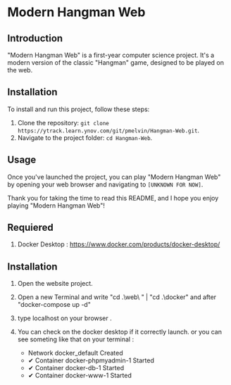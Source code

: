 # Modern Hangman Web

## Introduction

"Modern Hangman Web" is a first-year computer science project. It's a modern version of the classic "Hangman" game, designed to be played on the web.

## Installation

To install and run this project, follow these steps:

1. Clone the repository: `git clone https://ytrack.learn.ynov.com/git/pmelvin/Hangman-Web.git`.
2. Navigate to the project folder: `cd Hangman-Web`.

## Usage

Once you've launched the project, you can play "Modern Hangman Web" by opening your web browser and navigating to `[UNKNOWN FOR NOW]`.

Thank you for taking the time to read this README, and I hope you enjoy playing "Modern Hangman Web"!

## Requiered  

1. Docker Desktop : https://www.docker.com/products/docker-desktop/

## Installation

1. Open the website project. 
2. Open a new Terminal and write "cd .\web\ " | "cd .\docker\" and after "docker-compose up -d" 
3. type localhost on your browser . 
4. You can check on the docker desktop if it correctly launch. 
    or you can see someting like that on your terminal : 

     - Network docker_default         Created
     - ✔ Container docker-phpmyadmin-1  Started
     - ✔ Container docker-db-1          Started 
     - ✔ Container docker-www-1         Started